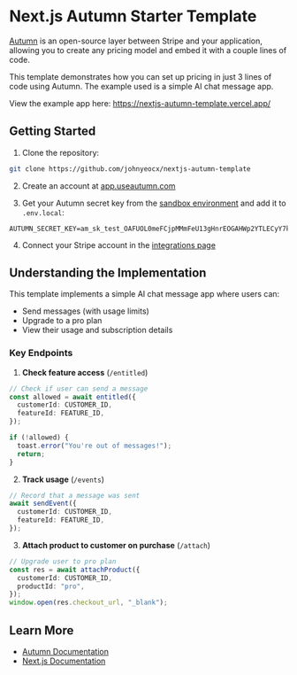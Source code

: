 # Next.js Autumn Starter Template

[Autumn](https://useautumn.com) is an open-source layer between Stripe and your application, allowing you to create any pricing model and embed it with a couple lines of code.

This template demonstrates how you can set up pricing in just 3 lines of code using Autumn. The example used is a simple AI chat message app.

View the example app here: https://nextjs-autumn-template.vercel.app/

## Getting Started

1. Clone the repository:
```bash
git clone https://github.com/johnyeocx/nextjs-autumn-template
```

2. Create an account at [app.useautumn.com](https://app.useautumn.com)

3. Get your Autumn secret key from the [sandbox environment](https://app.useautumn.com/sandbox/dev) and add it to `.env.local`:
```env
AUTUMN_SECRET_KEY=am_sk_test_OAFUOL0meFCjpMMmFeU13gHnrEOGAHWp2YTLECyY7k
```

4. Connect your Stripe account in the [integrations page](https://app.useautumn.com/sandbox/integrations/stripe)

## Understanding the Implementation

This template implements a simple AI chat message app where users can:
- Send messages (with usage limits)
- Upgrade to a pro plan
- View their usage and subscription details

### Key Endpoints

1. **Check feature access** (`/entitled`)
```typescript
// Check if user can send a message
const allowed = await entitled({
  customerId: CUSTOMER_ID,
  featureId: FEATURE_ID,
});

if (!allowed) {
  toast.error("You're out of messages!");
  return;
}
```

2. **Track usage** (`/events`)
```typescript
// Record that a message was sent
await sendEvent({
  customerId: CUSTOMER_ID,
  featureId: FEATURE_ID,
});
```

3. **Attach product to customer on purchase** (`/attach`)
```typescript
// Upgrade user to pro plan
const res = await attachProduct({
  customerId: CUSTOMER_ID,
  productId: "pro",
});
window.open(res.checkout_url, "_blank");
```

<!-- ### Additional Features

The template also includes `getOrCreateCustomer` to fetch customer details, entitlements, and subscription status, which is used in the customer details card in the UI:

```typescript
const customer = await getOrCreateCustomer(CUSTOMER_ID);
// Returns: customer details, product subscriptions, and feature entitlements
``` -->

## Learn More

- [Autumn Documentation](https://docs.useautumn.com)
- [Next.js Documentation](https://nextjs.org/docs)
